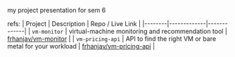 my project presentation for sem 6

refs:
| Project | Description | Repo / Live Link |
|--------|-------------|-------------|
| `vm-monitor` | virtual-machine monitoring and recommendation tool | [frhanjav/vm-monitor](https://github.com/frhanjav/vm-monitor) |
| `vm-pricing-api` | API to find the right VM or bare metal for your workload | [frhanjav/vm-pricing-api](https://github.com/frhanjav/vm-pricing-api) |